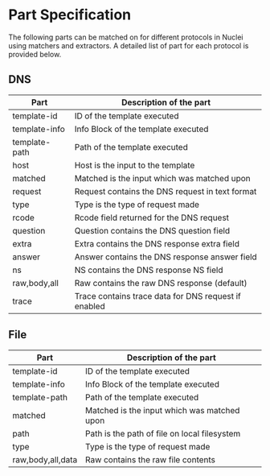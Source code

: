 # Part Specification

The following parts can be matched on for different protocols in Nuclei using matchers and extractors. A detailed list of part for each protocol is provided below.

## DNS

| Part          | Description of the part                              |
|---------------|------------------------------------------------------|
| template-id   | ID of the template executed                          |
| template-info | Info Block of the template executed                  |
| template-path | Path of the template executed                        |
| host          | Host is the input to the template                    |
| matched       | Matched is the input which was matched upon          |
| request       | Request contains the DNS request in text format      |
| type          | Type is the type of request made                     |
| rcode         | Rcode field returned for the DNS request             |
| question      | Question contains the DNS question field             |
| extra         | Extra contains the DNS response extra field          |
| answer        | Answer contains the DNS response answer field        |
| ns            | NS contains the DNS response NS field                |
| raw,body,all  | Raw contains the raw DNS response (default)          |
| trace         | Trace contains trace data for DNS request if enabled |


## File

| Part              | Description of the part                      |
|-------------------|----------------------------------------------|
| template-id       | ID of the template executed                  |
| template-info     | Info Block of the template executed          |
| template-path     | Path of the template executed                |
| matched           | Matched is the input which was matched upon  |
| path              | Path is the path of file on local filesystem |
| type              | Type is the type of request made             |
| raw,body,all,data | Raw contains the raw file contents           |